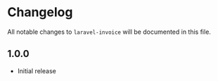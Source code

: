 # Changelog

All notable changes to `laravel-invoice` will be documented in this file.

##  1.0.0
- Initial release